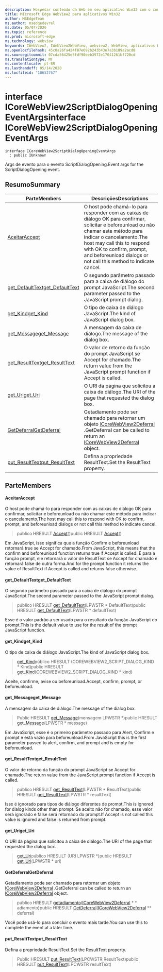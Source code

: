 ```yaml
---
description: Hospedar conteúdo da Web em seu aplicativo Win32 com o controle WebView2 do Microsoft Edge
title: Microsoft Edge WebView2 para aplicativos Win32
author: MSEdgeTeam
ms.author: msedgedevrel
ms.date: 05/07/2020
ms.topic: reference
ms.prod: microsoft-edge
ms.technology: webview
keywords: IWebView2, IWebView2WebView, webview2, WebView, aplicativos Win32, Win32, Edge, ICoreWebView2, ICoreWebView2Controller, controle do navegador, HTML Edge
ms.openlocfilehash: 45c0a26fa424f87e692b243b43e7a3b189a2acd8
ms.sourcegitcommit: 07cda56425e5fdf90eeb3972e17041261bf720cd
ms.translationtype: MT
ms.contentlocale: pt-BR
ms.lasthandoff: 05/14/2020
ms.locfileid: "10652767"
---
```

# <span data-ttu-id="3e517-104">interface ICoreWebView2ScriptDialogOpeningEventArgs</span><span class="sxs-lookup"><span data-stu-id="3e517-104">interface ICoreWebView2ScriptDialogOpeningEventArgs</span></span> 

```
interface ICoreWebView2ScriptDialogOpeningEventArgs
  : public IUnknown
```

<span data-ttu-id="3e517-105">Args de evento para o evento ScriptDialogOpening.</span><span class="sxs-lookup"><span data-stu-id="3e517-105">Event args for the ScriptDialogOpening event.</span></span>

## <span data-ttu-id="3e517-106">Resumo</span><span class="sxs-lookup"><span data-stu-id="3e517-106">Summary</span></span>

 <span data-ttu-id="3e517-107">Parte</span><span class="sxs-lookup"><span data-stu-id="3e517-107">Members</span></span>                        | <span data-ttu-id="3e517-108">Descrições</span><span class="sxs-lookup"><span data-stu-id="3e517-108">Descriptions</span></span>
--------------------------------|---------------------------------------------
[<span data-ttu-id="3e517-109">Aceitar</span><span class="sxs-lookup"><span data-stu-id="3e517-109">Accept</span></span>](#accept) | <span data-ttu-id="3e517-110">O host pode chamá-lo para responder com as caixas de diálogo OK para confirmar, solicitar e beforeunload ou não chamar este método para indicar o cancelamento.</span><span class="sxs-lookup"><span data-stu-id="3e517-110">The host may call this to respond with OK to confirm, prompt, and beforeunload dialogs or not call this method to indicate cancel.</span></span>
[<span data-ttu-id="3e517-111">get_DefaultText</span><span class="sxs-lookup"><span data-stu-id="3e517-111">get_DefaultText</span></span>](#get_defaulttext) | <span data-ttu-id="3e517-112">O segundo parâmetro passado para a caixa de diálogo do prompt JavaScript.</span><span class="sxs-lookup"><span data-stu-id="3e517-112">The second parameter passed to the JavaScript prompt dialog.</span></span>
[<span data-ttu-id="3e517-113">get_Kind</span><span class="sxs-lookup"><span data-stu-id="3e517-113">get_Kind</span></span>](#get_kind) | <span data-ttu-id="3e517-114">O tipo de caixa de diálogo JavaScript.</span><span class="sxs-lookup"><span data-stu-id="3e517-114">The kind of JavaScript dialog box.</span></span>
[<span data-ttu-id="3e517-115">get_Message</span><span class="sxs-lookup"><span data-stu-id="3e517-115">get_Message</span></span>](#get_message) | <span data-ttu-id="3e517-116">A mensagem da caixa de diálogo.</span><span class="sxs-lookup"><span data-stu-id="3e517-116">The message of the dialog box.</span></span>
[<span data-ttu-id="3e517-117">get_ResultText</span><span class="sxs-lookup"><span data-stu-id="3e517-117">get_ResultText</span></span>](#get_resulttext) | <span data-ttu-id="3e517-118">O valor de retorno da função do prompt JavaScript se Accept for chamado.</span><span class="sxs-lookup"><span data-stu-id="3e517-118">The return value from the JavaScript prompt function if Accept is called.</span></span>
[<span data-ttu-id="3e517-119">get_Uri</span><span class="sxs-lookup"><span data-stu-id="3e517-119">get_Uri</span></span>](#get_uri) | <span data-ttu-id="3e517-120">O URI da página que solicitou a caixa de diálogo.</span><span class="sxs-lookup"><span data-stu-id="3e517-120">The URI of the page that requested the dialog box.</span></span>
[<span data-ttu-id="3e517-121">GetDeferral</span><span class="sxs-lookup"><span data-stu-id="3e517-121">GetDeferral</span></span>](#getdeferral) | <span data-ttu-id="3e517-122">Getadiamento pode ser chamado para retornar um objeto [ICoreWebView2Deferral](icorewebview2deferral.md) .</span><span class="sxs-lookup"><span data-stu-id="3e517-122">GetDeferral can be called to return an [ICoreWebView2Deferral](icorewebview2deferral.md) object.</span></span>
[<span data-ttu-id="3e517-123">put_ResultText</span><span class="sxs-lookup"><span data-stu-id="3e517-123">put_ResultText</span></span>](#put_resulttext) | <span data-ttu-id="3e517-124">Defina a propriedade ResultText.</span><span class="sxs-lookup"><span data-stu-id="3e517-124">Set the ResultText property.</span></span>

## <span data-ttu-id="3e517-125">Parte</span><span class="sxs-lookup"><span data-stu-id="3e517-125">Members</span></span>

#### <span data-ttu-id="3e517-126">Aceitar</span><span class="sxs-lookup"><span data-stu-id="3e517-126">Accept</span></span> 

<span data-ttu-id="3e517-127">O host pode chamá-lo para responder com as caixas de diálogo OK para confirmar, solicitar e beforeunload ou não chamar este método para indicar o cancelamento.</span><span class="sxs-lookup"><span data-stu-id="3e517-127">The host may call this to respond with OK to confirm, prompt, and beforeunload dialogs or not call this method to indicate cancel.</span></span>

> <span data-ttu-id="3e517-128">público HRESULT [Accept](#accept)()</span><span class="sxs-lookup"><span data-stu-id="3e517-128">public HRESULT [Accept](#accept)()</span></span>

<span data-ttu-id="3e517-129">Em JavaScript, isso significa que a função Confirm e beforeunload retornará true se Accept for chamado.</span><span class="sxs-lookup"><span data-stu-id="3e517-129">From JavaScript, this means that the confirm and beforeunload function returns true if Accept is called.</span></span> <span data-ttu-id="3e517-130">E para a função prompt, ele retornará o valor de ResultText se Accept for chamado e retornará false de outra forma.</span><span class="sxs-lookup"><span data-stu-id="3e517-130">And for the prompt function it returns the value of ResultText if Accept is called and returns false otherwise.</span></span>

#### <span data-ttu-id="3e517-131">get_DefaultText</span><span class="sxs-lookup"><span data-stu-id="3e517-131">get_DefaultText</span></span> 

<span data-ttu-id="3e517-132">O segundo parâmetro passado para a caixa de diálogo do prompt JavaScript.</span><span class="sxs-lookup"><span data-stu-id="3e517-132">The second parameter passed to the JavaScript prompt dialog.</span></span>

> <span data-ttu-id="3e517-133">público HRESULT [get_DefaultText](#get_defaulttext)(LPWSTR \* DefaultText)</span><span class="sxs-lookup"><span data-stu-id="3e517-133">public HRESULT [get_DefaultText](#get_defaulttext)(LPWSTR \* defaultText)</span></span>

<span data-ttu-id="3e517-134">Esse é o valor padrão a ser usado para o resultado da função JavaScript do prompt.</span><span class="sxs-lookup"><span data-stu-id="3e517-134">This is the default value to use for the result of the prompt JavaScript function.</span></span>

#### <span data-ttu-id="3e517-135">get_Kind</span><span class="sxs-lookup"><span data-stu-id="3e517-135">get_Kind</span></span> 

<span data-ttu-id="3e517-136">O tipo de caixa de diálogo JavaScript.</span><span class="sxs-lookup"><span data-stu-id="3e517-136">The kind of JavaScript dialog box.</span></span>

> <span data-ttu-id="3e517-137">[get_Kind](#get_kind)público HRESULT (COREWEBVIEW2_SCRIPT_DIALOG_KIND \* Kind)</span><span class="sxs-lookup"><span data-stu-id="3e517-137">public HRESULT [get_Kind](#get_kind)(COREWEBVIEW2_SCRIPT_DIALOG_KIND \* kind)</span></span>

<span data-ttu-id="3e517-138">Aceite, confirme, avise ou beforeunload.</span><span class="sxs-lookup"><span data-stu-id="3e517-138">Accept, confirm, prompt, or beforeunload.</span></span>

#### <span data-ttu-id="3e517-139">get_Message</span><span class="sxs-lookup"><span data-stu-id="3e517-139">get_Message</span></span> 

<span data-ttu-id="3e517-140">A mensagem da caixa de diálogo.</span><span class="sxs-lookup"><span data-stu-id="3e517-140">The message of the dialog box.</span></span>

> <span data-ttu-id="3e517-141">Public HRESULT [get_Message](#get_message)(mensagem LPWSTR \*)</span><span class="sxs-lookup"><span data-stu-id="3e517-141">public HRESULT [get_Message](#get_message)(LPWSTR \* message)</span></span>

<span data-ttu-id="3e517-142">Em JavaScript, esse é o primeiro parâmetro passado para Alert, Confirm e prompt e está vazio para beforeunload.</span><span class="sxs-lookup"><span data-stu-id="3e517-142">From JavaScript this is the first parameter passed to alert, confirm, and prompt and is empty for beforeunload.</span></span>

#### <span data-ttu-id="3e517-143">get_ResultText</span><span class="sxs-lookup"><span data-stu-id="3e517-143">get_ResultText</span></span> 

<span data-ttu-id="3e517-144">O valor de retorno da função do prompt JavaScript se Accept for chamado.</span><span class="sxs-lookup"><span data-stu-id="3e517-144">The return value from the JavaScript prompt function if Accept is called.</span></span>

> <span data-ttu-id="3e517-145">público HRESULT [get_ResultText](#get_resulttext)(LPWSTR \* ResultText)</span><span class="sxs-lookup"><span data-stu-id="3e517-145">public HRESULT [get_ResultText](#get_resulttext)(LPWSTR \* resultText)</span></span>

<span data-ttu-id="3e517-146">Isso é ignorado para tipos de diálogo diferentes de prompt.</span><span class="sxs-lookup"><span data-stu-id="3e517-146">This is ignored for dialog kinds other than prompt.</span></span> <span data-ttu-id="3e517-147">Se aceito não for chamado, esse valor será ignorado e false será retornado do prompt.</span><span class="sxs-lookup"><span data-stu-id="3e517-147">If Accept is not called this value is ignored and false is returned from prompt.</span></span>

#### <span data-ttu-id="3e517-148">get_Uri</span><span class="sxs-lookup"><span data-stu-id="3e517-148">get_Uri</span></span> 

<span data-ttu-id="3e517-149">O URI da página que solicitou a caixa de diálogo.</span><span class="sxs-lookup"><span data-stu-id="3e517-149">The URI of the page that requested the dialog box.</span></span>

> <span data-ttu-id="3e517-150">[get_Uri](#get_uri)público HRESULT (URI LPWSTR \*)</span><span class="sxs-lookup"><span data-stu-id="3e517-150">public HRESULT [get_Uri](#get_uri)(LPWSTR \* uri)</span></span>

#### <span data-ttu-id="3e517-151">GetDeferral</span><span class="sxs-lookup"><span data-stu-id="3e517-151">GetDeferral</span></span> 

<span data-ttu-id="3e517-152">Getadiamento pode ser chamado para retornar um objeto [ICoreWebView2Deferral](icorewebview2deferral.md) .</span><span class="sxs-lookup"><span data-stu-id="3e517-152">GetDeferral can be called to return an [ICoreWebView2Deferral](icorewebview2deferral.md) object.</span></span>

> <span data-ttu-id="3e517-153">público HRESULT [getadiamento](#getdeferral)([ICoreWebView2Deferral](icorewebview2deferral.md) \* \* adiamento)</span><span class="sxs-lookup"><span data-stu-id="3e517-153">public HRESULT [GetDeferral](#getdeferral)([ICoreWebView2Deferral](icorewebview2deferral.md) \*\* deferral)</span></span>

<span data-ttu-id="3e517-154">Você pode usá-lo para concluir o evento mais tarde.</span><span class="sxs-lookup"><span data-stu-id="3e517-154">You can use this to complete the event at a later time.</span></span>

#### <span data-ttu-id="3e517-155">put_ResultText</span><span class="sxs-lookup"><span data-stu-id="3e517-155">put_ResultText</span></span> 

<span data-ttu-id="3e517-156">Defina a propriedade ResultText.</span><span class="sxs-lookup"><span data-stu-id="3e517-156">Set the ResultText property.</span></span>

> <span data-ttu-id="3e517-157">Public HRESULT [put_ResultText](#put_resulttext)(LPCWSTR ResultText)</span><span class="sxs-lookup"><span data-stu-id="3e517-157">public HRESULT [put_ResultText](#put_resulttext)(LPCWSTR resultText)</span></span>

